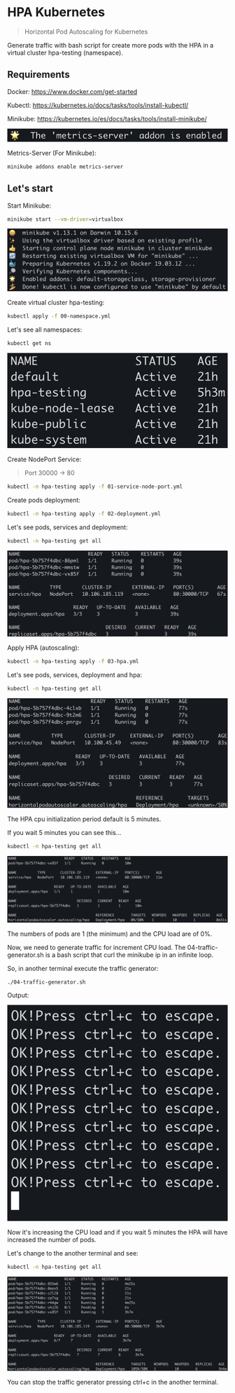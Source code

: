 # HPA Kubernetes
> Horizontal Pod Autoscaling for Kubernetes

Generate traffic with bash script for create more pods with the HPA in a virtual cluster hpa-testing (namespace).

## Requirements

Docker: https://www.docker.com/get-started

Kubectl: https://kubernetes.io/docs/tasks/tools/install-kubectl/

Minikube: https://kubernetes.io/es/docs/tasks/tools/install-minikube/

![](./images/metrics-server.png)

Metrics-Server (For Minikube): 
```sh
minikube addons enable metrics-server
```

## Let's start

Start Minikube: 

```sh
minikube start --vm-driver=virtualbox
```

![](./images/minikube-start.png)

Create virtual cluster hpa-testing:

```sh
kubectl apply -f 00-namespace.yml
```

Let's see all namespaces:

```sh
kubectl get ns
```

![](./images/00.png)

Create NodePort Service:

> Port 30000 -> 80

```sh
kubectl -n hpa-testing apply -f 01-service-node-port.yml
```
Create pods deployment:

```sh
kubectl -n hpa-testing apply -f 02-deployment.yml
```
Let's see pods, services and deployment:

```sh
kubectl -n hpa-testing get all
```

![](./images/02.png)

Apply HPA (autoscaling):

```sh
kubectl -n hpa-testing apply -f 03-hpa.yml
```
Let's see pods, services, deployment and hpa:

```sh
kubectl -n hpa-testing get all
```

![](./images/031.png)

The HPA cpu initialization period default is 5 minutes.
 
If you wait 5 minutes you can see this...

```sh
kubectl -n hpa-testing get all
```

![](./images/032.png)

The numbers of pods are 1 (the minimum) and the CPU load are of 0%.

Now, we need to generate traffic for increment CPU load. The 04-traffic-generator.sh is a bash script that curl the minikube ip in an infinite loop.

So, in another terminal execute the traffic generator:

```sh
./04-traffic-generator.sh
```
Output:

![](./images/041.png)


Now it's increasing the CPU load and if you wait 5 minutes the HPA will have increased the number of pods.

Let's change to the another terminal and see:

```sh
kubectl -n hpa-testing get all
```

![](./images/05.png)

You can stop the traffic generator pressing ctrl+c in the another terminal.

